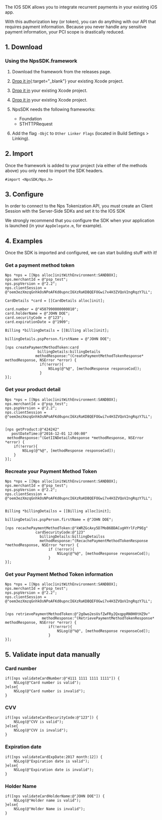 The IOS SDK allows you to integrate recurrent payments in your existing iOS app.

With this authorization key (or token), you can do anything with our API that requires payment information. Because you never handle any sensitive payment information, your PCI scope is drastically reduced.

##  1. Download
###  Using the NpsSDK.framework
1. Download the framework from the releases page.
2. [Drop it in](https://developer.apple.com/library/ios/recipes/xcode_help-structure_navigator/articles/Adding_a_Framework.html){:target="_blank"} your existing Xcode project.
2. <a href="https://developer.apple.com/library/ios/recipes/xcode_help-structure_navigator/articles/Adding_a_Framework.html" target="_blank">Drop it in</a> your existing Xcode project.
2. [Drop it in](https://developer.apple.com/library/ios/recipes/xcode_help-structure_navigator/articles/Adding_a_Framework.html) your existing Xcode project.
3. NpsSDK needs the following frameworks:
    - Foundation
    - STHTTPRequest


4. Add the flag `-ObjC` to `Other Linker Flags` (located in Build Settings > Linking).

##  2. Import

Once the framework is added to your project (via either of the methods above) you only need to import the SDK headers.

```obj-c
#import <NpsSDK/Nps.h>
```

##  3. Configure
In order to connect to the Nps Tokenization API, you must create an Client Session with the Server-Side SDKs and set it to the IOS SDK

We strongly recommend that you configure the SDK when your application is launched (in your `AppDelegate.m`, for example).

##  4. Examples
Once the SDK is imported and configured, we can start building stuff with it!
###  Get a payment method token

```obj-c
Nps *nps = [[Nps alloc]initWithEnvironment:SANDBOX];
nps.merchantId = @"psp_test";
nps.pspVersion = @"2.2";
nps.clientSession = @"oem3ezXmzqGnhkOsNPoAFKd0upncI6XzRaKDBQEFOGwi7x4H3ZVQoV2ngRqzY7LL";

CardDetails *card = [[CardDetails alloc]init];

card.number = @"4507990000000010";
card.holderName = @"JOHN DOE";
card.securityCode = @"123";
card.expirationDate = @"1909";

Billing *billingDetails = [[Billing alloc]init];

billingDetails.pspPerson.firstName = @"JOHN DOE";

[nps createPaymentMethodToken:card
               billingDetails:billingDetails
              methodResponse:^(CreatePaymentMethodTokenResponse* methodResponse, NSError *error) {
                if(!error){
                    NSLog(@"%@", [methodResponse responseCod]);
                }
}];
```

###  Get your product detail

```obj-c
Nps *nps = [[Nps alloc]initWithEnvironment:SANDBOX];
nps.merchantId = @"psp_test";
nps.pspVersion = @"2.2";
nps.clientSession = @"oem3ezXmzqGnhkOsNPoAFKd0upncI6XzRaKDBQEFOGwi7x4H3ZVQoV2ngRqzY7LL";


[nps getProduct:@"424242"
   postDateTime:@"2016-12-01 12:00:00"
 methodResponse:^(GetIINDetailsResponse *methodResponse, NSError *error) {
    if(!error){
        NSLog(@"%@", [methodResponse responseCod]);
    }
}];

```

###  Recreate your Payment Method Token 

```obj-c
Nps *nps = [[Nps alloc]initWithEnvironment:SANDBOX];
nps.merchantId = @"psp_test";
nps.pspVersion = @"2.2";
nps.clientSession = @"oem3ezXmzqGnhkOsNPoAFKd0upncI6XzRaKDBQEFOGwi7x4H3ZVQoV2ngRqzY7LL";


Billing *billingDetailss = [[Billing alloc]init];

billingDetailss.pspPerson.firstName = @"JOHN DOE";

[nps recachePaymentMethodToken:@"kWRZGcAxy5D7MoB6BDACugHYrlFzP9Eg"
              cardSecurityCode:@"123"
                billingDetails:billingDetailss
                methodResponse:^(RecachePaymentMethodTokenResponse *methodResponse, NSError *error) {
                    if (!error){
                        NSLog(@"%@", [methodResponse responseCod]);
                    }
}];
```

###  Get your Payment Method Token information
```obj-c
Nps *nps = [[Nps alloc]initWithEnvironment:SANDBOX];
nps.merchantId = @"psp_test";
nps.pspVersion = @"2.2";
nps.clientSession = @"oem3ezXmzqGnhkOsNPoAFKd0upncI6XzRaKDBQEFOGwi7x4H3ZVQoV2ngRqzY7LL";


[nps retrievePaymentMethodToken:@"2gOwo2esUsfZwFRy2QxqppRN0H0tHZ9v"
                 methodResponse:^(RetrievePaymentMethodTokenResponse* methodResponse, NSError *error) {
                    if(!error){
                        NSLog(@"%@", [methodResponse responseCod]);
                    }
}];
```

##  5. Validate input data manually

###  Card number

```obj-c
if([nps validateCardNumber:@"4111 1111 1111 1111"]) {
    NSLog(@"Card number is valid");
}else{
    NSLog(@"Card number is invalid");
}
```

###  CVV

```obj-c
if([nps validateCardSecurityCode:@"123"]) {
    NSLog(@"CVV is valid");
}else{
    NSLog(@"CVV is invalid");
}
```

###  Expiration date

```obj-c
if([nps validateCardExpDate:2017 month:12]) {
    NSLog(@"Expiration date is valid");
}else{
    NSLog(@"Expiration date is invalid");
}
```

###  Holder Name

```obj-c
if([nps validateCardHolderName:@"JOHN DOE"]) {
    NSLog(@"Holder name is valid");
}else{
    NSLog(@"Holder Name is invalid");
}
```
